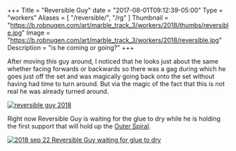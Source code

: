 +++
Title = "Reversible Guy"
date = "2017-08-01T09:12:39-05:00"
Type = "workers"
Aliases = [
    "/reversible/",
    "/rg"
]
Thumbnail = "https://b.robnugen.com/art/marble_track_3/workers/2018/thumbs/reversible.jpg"
Image = "https://b.robnugen.com/art/marble_track_3/workers/2018/reversible.jpg"
Description = "is he coming or going?"
+++

After moving this guy around, I noticed that he looks just about the same whether facing forwards or backwards so there was a gag during which he goes just off the set and was magically going back onto the set without having had time to turn around. But via the magic of the fact that this is not real he was already turned around.

[![reversible guy 2018](//b.robnugen.com/art/marble_track_3/workers/2018/thumbs/reversible_guy_2018.gif)](//b.robnugen.com/art/marble_track_3/workers/2018/reversible_guy_2018.gif)

Right now Reversible Guy is waiting for the glue to dry while he is holding the first support that will hold up the [Outer Spiral](/p/os).

[![2018 sep 22 Reversible Guy waiting for glue to dry](//b.robnugen.com/art/marble_track_3/construction/2018/thumbs/2018_sep_22_rg_waiting_for_glue_to_dry.jpg)](//b.robnugen.com/art/marble_track_3/construction/2018/2018_sep_22_rg_waiting_for_glue_to_dry.jpg)
